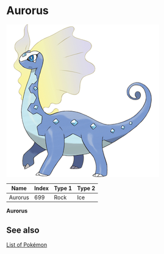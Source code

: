 # Aurorus


![Aurorus](images/699.png)

| **Name** | **Index** | **Type 1** | **Type 2** |
|----|----|----|----|
| Aurorus | 699 | Rock | Ice  |

**Aurorus** 

## See also

[List of Pokémon](../pokemon.md)
